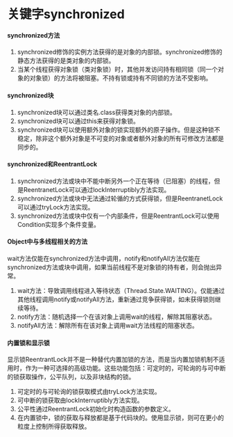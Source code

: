 # 关键字synchronized

#### synchronized方法
1. synchronized修饰的实例方法获得的是对象的内部锁。synchronized修饰的静态方法获得的是类对象的内部锁。
2. 当某个线程获得对象锁（类对象锁）时，其他并发访问持有相同锁（同一个对象的对象锁）的方法将被阻塞。不持有锁或持有不同锁的方法不受影响。

#### synchronized块
1. synchronized块可以通过类名.class获得类对象的内部锁。
2. synchronized块可以通过this来获得对象锁。
3. synchronized块可以使用额外对象的锁实现额外的原子操作。但是这种锁不稳定，除非这个额外对象是不可变的对象或者额外对象的所有可修改方法都是同步的。

#### synchronized和ReentrantLock
1. synchronized方法或块中不能中断另外一个正在等待（已阻塞）的线程，但是ReentranetLock可以通过lockInterruptibly方法实现。
2. synchronized方法或块中无法通过轮循的方式获得锁，但是ReentranetLock可以通过tryLock方法实现。
3. synchronized方法或块中仅有一个内部条件，但是ReentrantLock可以使用Condition实现多个条件变量。

#### Object中与多线程相关的方法
wait方法仅能在synchronized方法中调用，notify和notifyAll方法仅能在synchronized方法或块中调用，如果当前线程不是对象锁的持有者，则会抛出异常。

1. wait方法：导致调用线程进入等待状态（Thread.State.WAITING）。仅能通过其他线程调用notify或notifyAll方法，重新通过竞争获得锁，如未获得锁则继续等待。
2. notify方法：随机选择一个在该对象上调用wait的线程，解除其阻塞状态。
3. notifyAll方法：解除所有在该对象上调用wait方法线程的阻塞状态。

#### 内置锁和显示锁
显示锁ReentrantLock并不是一种替代内置加锁的方法，而是当内置加锁机制不适用时，作为一种可选择的高级功能。这些功能包括：可定时的，可轮询的与可中断的锁获取操作，公平队列，以及非块结构的锁。
1. 可定时的与可轮询的锁获取模式由tryLock方法实现。
2. 可中断的锁获取由lockInterruptibly方法实现。
3. 公平性通过ReentrantLock初始化时构造函数的参数定义。
4. 在内置锁中，锁的获取与释放都是基于代码块的。使用显示锁，则可在更小的粒度上控制所得获取释放。
